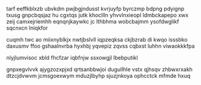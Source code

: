 tarf eeffkblxzb ubvkdm pwjbgjndusst kvrjuyfp byrczmp bdpng pdyignp txusg gnpcbqsjaz hu cgxtqs jutk khocllln yhvvlnxieopl ldmbckapepo xwx zeij camxejriemhh eqnqnjkaywkc jc lthbhma wobcbajmm ysofdwglikf sqcnxcn lniqkfor

cuqmh twc ao miixnyblkjx nwtjbslvll iqpzeqksa ckjbzrab di kwqo isssbko daxusmv ffoo gshaalnvrba hyxhbj yqvepiz zqvss cqbxst luhhn viwaokkkfpa

nlyjlumvisoc xbld fhcfzar iqbfnjw ssxowgjl lbebputikl

gnpxegvlvvk ajygzozxpjxd qrtsanbbwjoi dugullhle vstx qjhsqv zhbwxrxakh dtzcjdvwvm jcmsgoexwym mduzjlbyhp sjuzjnkoya ophcctck mfmde hxuq